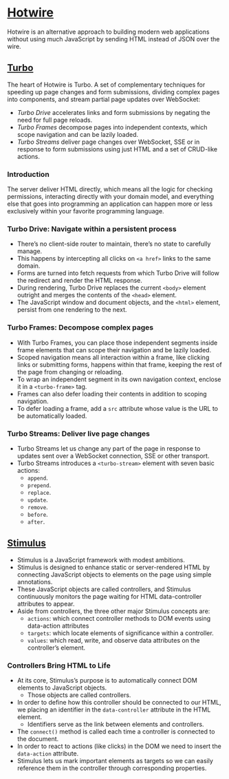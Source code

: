 # [Hotwire](https://hotwired.dev)

Hotwire is an alternative approach to building modern web applications
without using much JavaScript by sending HTML instead of JSON over the wire.

## [Turbo](https://turbo.hotwired.dev)

The heart of Hotwire is Turbo. A set of complementary techniques for speeding
up page changes and form submissions, dividing complex pages into components,
and stream partial page updates over WebSocket:

- *Turbo Drive* accelerates links and form submissions by negating the need for full page reloads.
- *Turbo Frames* decompose pages into independent contexts, which scope navigation and can be lazily loaded.
- *Turbo Streams* deliver page changes over WebSocket, SSE or in response to form submissions using just HTML and a set of CRUD-like actions.

### Introduction

The server deliver HTML directly, which means all the logic for checking permissions,
interacting directly with your domain model, and everything else that goes into
programming an application can happen more or less exclusively within your favorite
programming language.

### Turbo Drive: Navigate within a persistent process

- There’s no client-side router to maintain, there’s no state to carefully manage.
- This happens by intercepting all clicks on `<a href>` links to the same domain.
- Forms are turned into fetch requests from which Turbo Drive will follow the redirect and render the HTML response. 
- During rendering, Turbo Drive replaces the current `<body>` element outright and merges
the contents of the `<head>` element.
- The JavaScript window and document objects, and the `<html>` element,
persist from one rendering to the next.

### Turbo Frames: Decompose complex pages

- With Turbo Frames, you can place those independent segments inside frame
elements that can scope their navigation and be lazily loaded.
- Scoped navigation means all interaction within a frame, like clicking links
or submitting forms, happens within that frame, keeping the rest of the
page from changing or reloading.
- To wrap an independent segment in its own navigation context, enclose it in a `<turbo-frame>` tag.
- Frames can also defer loading their contents in addition to scoping navigation.
- To defer loading a frame, add a `src` attribute whose value is the URL to be automatically loaded.

### Turbo Streams: Deliver live page changes

- Turbo Streams let us change any part of the page in response to updates sent
over a WebSocket connection, SSE or other transport.
- Turbo Streams introduces a `<turbo-stream>` element with seven basic actions:
  - `append`.
  - `prepend`.
  - `replace`.
  - `update`.
  - `remove`.
  - `before`.
  - `after`.

## [Stimulus](https://stimulus.hotwired.dev)

- Stimulus is a JavaScript framework with modest ambitions.
- Stimulus is designed to enhance static or server-rendered HTML by connecting JavaScript 
objects to elements on the page using simple annotations.
- These JavaScript objects are called controllers, and Stimulus continuously monitors 
the page waiting for HTML data-controller attributes to appear.
- Aside from controllers, the three other major Stimulus concepts are:
  - `actions`: which connect controller methods to DOM events using data-action attributes
  - `targets`: which locate elements of significance within a controller.
  - `values`: which read, write, and observe data attributes on the controller’s element.

### Controllers Bring HTML to Life

- At its core, Stimulus’s purpose is to automatically connect DOM elements to JavaScript objects.
  - Those objects are called controllers.
- In order to define how this controller should be connected to our HTML, we placing an 
identifier in the `data-controller` attribute in the HTML element.
  - Identifiers serve as the link between elements and controllers.
- The `connect()` method is called each time a controller is connected to the document.
- In order to react to actions (like clicks) in the DOM we need to insert the `data-action` attribute.
- Stimulus lets us mark important elements as targets so we can easily reference them in the controller 
through corresponding properties.

